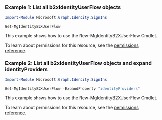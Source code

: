 ### Example 1: List all b2xIdentityUserFlow objects

```powershellImport-Module Microsoft.Graph.Identity.SignIns

Get-MgIdentityB2XUserFlow
```
This example shows how to use the New-MgIdentityB2XUserFlow Cmdlet.
To learn about permissions for this resource, see the [permissions reference](/graph/permissions-reference).

### Example 2: List all b2xIdentityUserFlow objects and expand identityProviders

```powershellImport-Module Microsoft.Graph.Identity.SignIns

Get-MgIdentityB2XUserFlow -ExpandProperty "identityProviders"
```
This example shows how to use the New-MgIdentityB2XUserFlow Cmdlet.
To learn about permissions for this resource, see the [permissions reference](/graph/permissions-reference).


